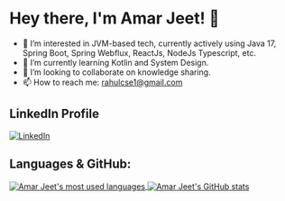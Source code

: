 # Hey there, I'm Amar Jeet! 👋

- 👀 I’m interested in JVM-based tech, currently actively using Java 17, Spring Boot, Spring Webflux, ReactJs, NodeJs Typescript, etc.
- 🌱 I’m currently learning Kotlin and System Design.
- 💞️ I’m looking to collaborate on knowledge sharing.
- 📫 How to reach me: [rahulcse1@gmail.com](mailto:rahulcse1@gmail.com)

## LinkedIn Profile ##
[![LinkedIn](https://img.shields.io/badge/-Amar_Jeet_C.-blue?style=flat-square&logo=Linkedin&logoColor=white&link=https://www.linkedin.com/in/rahulcse1/)](https://www.linkedin.com/in/rahulcse1/)

## Languages & GitHub: ##

<a href="https://github.com/rahulcse1">
  <img align="center" src="https://github-readme-stats.vercel.app/api/top-langs/?username=rahulcse1&theme=light&layout=compact" alt="Amar Jeet's most used languages" />
</a>
<a href="https://github.com/rahulcse1">
 <img align="center" src="https://github-readme-stats.vercel.app/api?username=rahulcse1&show_icons=true&theme=light&line_height=27&include_all_commits=true" alt="Amar Jeet's GitHub stats"/>
</a>
